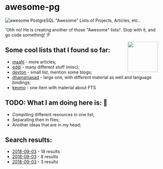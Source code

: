 # awesome-pg 
![awesome](https://cdn.rawgit.com/sindresorhus/awesome/d7305f38d29fed78fa85652e3a63e154dd8e8829/media/badge.svg) PostgreSQL "Awesome" Lists of Projects, Articles, etc.. 

'Ohh no! He is creating another of those "Awesome" lists!'. 
Stop with it, and go code something! :P

[<img src="https://wiki.postgresql.org/images/a/a4/PostgreSQL_logo.3colors.svg" align="right"  width="100">](https://www.postgresql.org/)


## Some cool lists that I found so far:

* [maahl](https://github.com/maahl/awesome-postgres-resources) - more articles;
* [edib](https://github.com/edib/awesome-postgres) - many different stuff (misc);
* [devton](https://github.com/devton/awesome-postgresql) - small list, mention some blogs;
* [dhamaniasad](https://github.com/dhamaniasad/awesome-postgres) - large one, with different material as well and language bindings; <This might be the winer so far>
* [kevmo](https://github.com/kevmo/awesome-postgres) - one item with material about FTS


## TODO: What I am doing here is: :elephant:

* Compilling different resources in one list;
* Separating then in files;
* Another ideas that are in my head; 


## Search results:

* [2018-09-03](https://github.com/search?q=awesome-postgres) - 18 results
* [2018-09-03](https://github.com/search?q=%22awesome-postgresql%22&type=Repositories) - 8 results
* [2018-09-03](https://github.com/search?q=%22awesome-pg%22&type=Repositories) - 3 results

